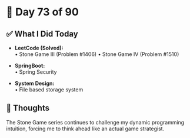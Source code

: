 # 📅 Day 73 of 90

## ✅ What I Did Today
- **LeetCode (Solved):**  
  • Stone Game III (Problem #1406)
  • Stone Game IV (Problem #1510)

- **SpringBoot:**  
  • Spring Security

- **System Design:**  
  • File based storage system

## 💭 Thoughts
The Stone Game series continues to challenge my dynamic programming intuition, forcing me to think ahead like an actual game strategist.
